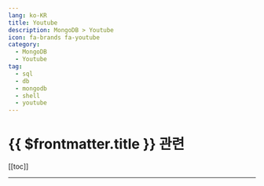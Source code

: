 ```yaml
---
lang: ko-KR
title: Youtube
description: MongoDB > Youtube
icon: fa-brands fa-youtube
category:
  - MongoDB
  - Youtube
tag: 
  - sql
  - db
  - mongodb
  - shell
  - youtube
---
```


# {{ $frontmatter.title }} 관련

[[toc]]

---

<MyYouTubeItems jsonName="yu-MongoDB" /><!-- MongoDB -->
<MyYouTubeItems jsonName="yu-GreatStackDev" /><!-- GreatStack -->

<TagLinks />